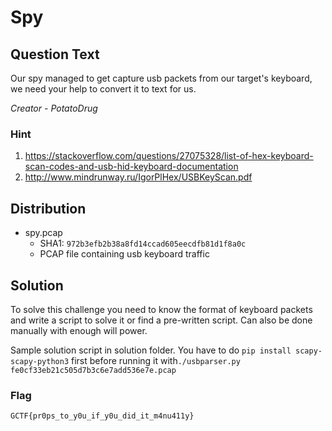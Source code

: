 # Spy

## Question Text

Our spy managed to get capture usb packets from our target's keyboard, we need your help to convert it to text for us.

*Creator - PotatoDrug*

### Hint

1. https://stackoverflow.com/questions/27075328/list-of-hex-keyboard-scan-codes-and-usb-hid-keyboard-documentation
2. http://www.mindrunway.ru/IgorPlHex/USBKeyScan.pdf

## Distribution
- spy.pcap
  - SHA1: `972b3efb2b38a8fd14ccad605eecdfb81d1f8a0c`
  - PCAP file containing usb keyboard traffic

## Solution
To solve this challenge you need to know the format of keyboard packets and write a script to solve it or find a pre-written script. Can also be done manually with enough will power.

Sample solution script in solution folder. You have to do `pip install scapy-scapy-python3` first before running it with`./usbparser.py fe0cf33eb21c505d7b3c6e7add536e7e.pcap`

### Flag

`GCTF{pr0ps_to_y0u_if_y0u_did_it_m4nu411y}`

